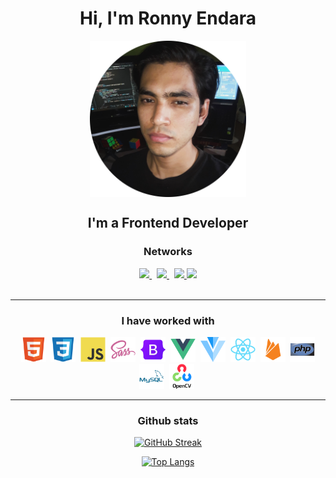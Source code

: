 <div id="header" align="center">
  <h1 align="center">Hi, I'm Ronny Endara</h1>
  <img id="profile" align="center" width="250px" src="assets/GithubProfileCircle.png"/>
</div>

<h2 align="center">I'm a Frontend Developer</h2>  

<div id="social" align="center">

<h3 align="center">Networks</h3>
<a href="https://www.linkedin.com/in/ronny-endara">
  <img src="https://img.shields.io/badge/LinkedIn-0077B5?style=for-the-badge&logo=linkedin&logoColor=white"/>
</a>&nbsp;
<a href="https://twitter.com/EndaraRonny">
  <img src="https://img.shields.io/badge/Twitter-1DA1F2?style=for-the-badge&logo=twitter&logoColor=white"/>
</a>&nbsp;
<a href="https://www.codewars.com/users/Ronny%20Endara" id="codewars-link" title="Codewars">
  <img src="https://img.shields.io/badge/Codewars-B1361E?style=for-the-badge&logo=Codewars&logoColor=white"/>
  <img src="https://www.codewars.com/users/Ronny%20Endara/badges/micro"/>
</a>

</div>

<br>
<div id="technologies">

---
<h3 align="center">I have worked with</h3>
  <div align="center">
  <img width="40" height="40" src="assets/icons/html.svg" title="HTML" alt="HTML"/>&nbsp;
  <img width="40" height="40" src="assets/icons/css3.svg" title="CSS" alt="CSS"/>&nbsp;
  <img width="40" height="40" src="assets/icons/js.svg" title="JavaScript" alt="JS"/>&nbsp;
  <img width="40" height="40" src="assets/icons/sass.svg" title="Sass" alt="Sass"/>&nbsp;
  <img width="40" height="40" src="assets/icons/bootstrap.svg" title="Bootstrap" alt="Bootstrap"/>&nbsp;
  <img width="40" height="40" src="assets/icons/vue.svg" title="Vue" alt="Vue"/>&nbsp;
  <img width="40" height="40" src="assets/icons/vuetify.svg" title="Vuetify" alt="Vuetify"/>&nbsp;
  <img width="40" height="40" src="assets/icons/react.svg" title="React" alt="React"/>&nbsp;
  <img width="40" height="40" src="assets/icons/firebase.svg" title="Firebase" alt="Firebase"/>&nbsp;
  <img width="40" height="40" src="assets/icons/php.svg" title="php" alt="php"/>
  <img width="40" height="40" src="assets/icons/mysql.svg" title="MySql" alt="MySql"/>&nbsp;
  <img width="40" height="40" src="assets/icons/opencv.svg" title="OpenCV" alt="OpenCV"/>&nbsp;
  </div>
</div>

---
<div align="center">
<h3>Github stats</h3>

[![GitHub Streak](https://github-readme-streak-stats.herokuapp.com?user=rojaence&theme=dark)](https://git.io/streak-stats)

[![Top Langs](https://github-readme-stats.vercel.app/api/top-langs/?username=anuraghazra&layout=compact&theme=dark)](https://github.com/anuraghazra/github-readme-stats)
</div>
